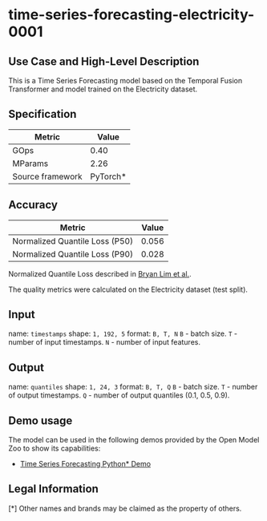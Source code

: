 # time-series-forecasting-electricity-0001

## Use Case and High-Level Description

This is a Time Series Forecasting model based on the Temporal Fusion Transformer and model trained on the Electricity dataset.

## Specification

| Metric            | Value                 |
|-------------------|-----------------------|
| GOps              | 0.40                  |
| MParams           | 2.26                  |
| Source framework  | PyTorch\*             |

## Accuracy

| Metric                          | Value         |
|---------------------------------|---------------|
| Normalized Quantile Loss (P50)  |        0.056  |
| Normalized Quantile Loss (P90)  |        0.028  |

Normalized Quantile Loss described in [Bryan Lim et al.](https://arxiv.org/abs/1912.09363).

The quality metrics were calculated on the Electricity dataset (test split).

## Input

name: `timestamps`
shape: `1, 192, 5`
format: `B, T, N`
`B` - batch size.
`T` - number of input timestamps.
`N` - number of input features.

## Output

name: `quantiles`
shape: `1, 24, 3`
format: `B, T, Q`
`B` - batch size.
`T` - number of output timestamps.
`Q` - number of output quantiles (0.1, 0.5, 0.9).

## Demo usage

The model can be used in the following demos provided by the Open Model Zoo to show its capabilities:

* [Time Series Forecasting Python\* Demo](../../../demos/time_series_forecasting_demo/python/README.md)

## Legal Information
[*] Other names and brands may be claimed as the property of others.
